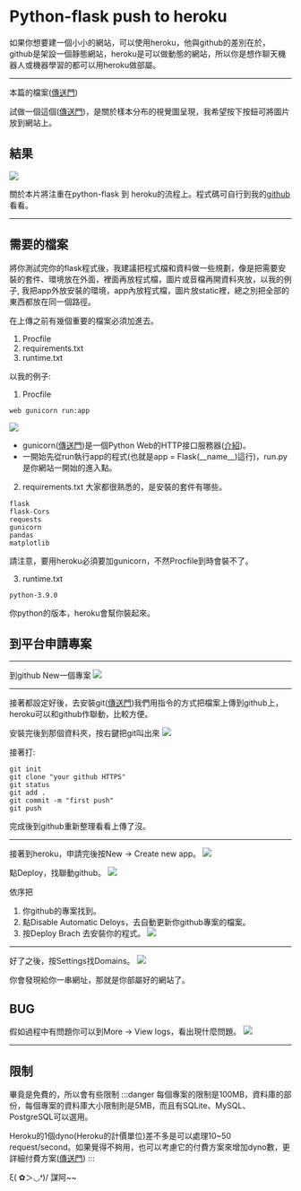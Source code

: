# Python-flask push to heroku

如果你想要建一個小小的網站，可以使用heroku，他與github的差別在於，github是架設一個靜態網站，heroku是可以做動態的網站，所以你是想作聊天機器人或機器學習的都可以用heroku做部屬。

---
本篇的檔案([傳送門](https://github.com/yoyoisaboy/heroku_demo.git))

試做一個這個([傳送門](https://machine-learning-python.kspax.io/datasets/ex4_plot_random_multilabel_dataset))，是關於樣本分布的視覺圖呈現，我希望按下按鈕可將圖片放到網站上。

## 結果
![](https://i.imgur.com/tLQXroy.png)

關於本片將注重在python-flask 到 heroku的流程上。程式碼可自行到我的[github](https://github.com/yoyoisaboy/heroku_demo)看看。


---
## 需要的檔案
將你測試完你的flask程式後，我建議把程式檔和資料做一些規劃，像是把需要安裝的套件、環境放在外面，裡面再放程式檔，圖片或音檔再開資料夾放，以我的例子,
我把app外放安裝的環境，app內放程式檔，圖片放static裡，總之別把全部的東西都放在同一個路徑。

在上傳之前有幾個重要的檔案必須加進去。
1. Procfile
2. requirements.txt
3. runtime.txt

以我的例子:
1. Procfile
```
web gunicorn run:app
```
![](https://i.imgur.com/tzUQk6W.png)
* gunicorn([傳送門](https://gunicorn.org/))是一個Python Web的HTTP接口服務器([介紹](https://en.wikipedia.org/wiki/Gunicorn))。
* 一開始先從run執行app的程式(也就是app = Flask(\_\_name\_\_)這行)，run.py是你網站一開始的進入點。

2. requirements.txt
大家都很熟悉的，是安裝的套件有哪些。
```
flask
flask-Cors
requests
gunicorn
pandas
matplotlib
```
請注意，要用heroku必須要加gunicorn，不然Procfile到時會裝不了。

3. runtime.txt
```
python-3.9.0
```
你python的版本，heroku會幫你裝起來。

## 到平台申請專案
---
到github New一個專案
![](https://i.imgur.com/hrHOvgN.png)


---

接著都設定好後，去安裝git([傳送門](https://git-scm.com/))我們用指令的方式把檔案上傳到github上，heroku可以和github作聯動，比較方便。

安裝完後到那個資料夾，按右鍵把git叫出來
![](https://i.imgur.com/RgIOXbN.png)

接著打:
```
git init
git clone "your github HTTPS"
git status
git add .
git commit -m "first push"
git push
```
完成後到github重新整理看看上傳了沒。


---

接著到heroku，申請完後按New -> Create new app。
![](https://i.imgur.com/LKYjE0h.png)

點Deploy，找聯動github。
![](https://i.imgur.com/EHbQeM7.png)


依序把
1. 你github的專案找到。
2. 點Disable Automatic Deloys，去自動更新你github專案的檔案。
3. 按Deploy Brach 去安裝你的程式。
![](https://i.imgur.com/Z6t4Khf.png)


---
好了之後，按Settings找Domains。
![](https://i.imgur.com/dniebwI.png)

你會發現給你一串網址，那就是你部屬好的網站了。


## BUG
假如過程中有問題你可以到More -> View logs，看出現什麼問題。
![](https://i.imgur.com/VTDVHTx.png)

---

## 限制

畢竟是免費的，所以會有些限制
:::danger
每個專案的限制是100MB，資料庫的部份，每個專案的資料庫大小限制則是5MB，而且有SQLite、MySQL、PostgreSQL可以選用。

Heroku的1個dyno(Heroku的計價單位)差不多是可以處理10~50 request/second。如果覺得不夠用，也可以考慮它的付費方案來增加dyno數，更詳細付費方案([傳送門](https://www.heroku.com/pricing))
:::


ξ( ✿＞◡❛)/
謀阿~~
